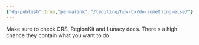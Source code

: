 ```yaml
---
{"dg-publish":true,"permalink":"/lediting/how-to/do-something-else/"}
---
```


Make sure to check CRS, RegionKit and Lunacy docs. There's a high chance they contain what you want to do
